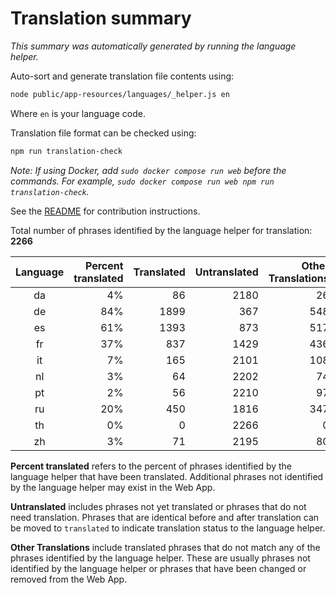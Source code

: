 # Translation summary

_This summary was automatically generated by running the language helper._

Auto-sort and generate translation file contents using:

```bash
node public/app-resources/languages/_helper.js en
```

Where `en` is your language code.

Translation file format can be checked using:

```bash
npm run translation-check
```

_Note: If using Docker, add `sudo docker compose run web` before the commands.
For example, `sudo docker compose run web npm run translation-check`._

See the [README](https://github.com/FarmBot/Farmbot-Web-App#translating-the-web-app-into-your-language) for contribution instructions.

Total number of phrases identified by the language helper for translation: __2266__

|Language|Percent translated|Translated|Untranslated|Other Translations|
|:---:|---:|---:|---:|---:|
|da|4%|86|2180|26|
|de|84%|1899|367|548|
|es|61%|1393|873|517|
|fr|37%|837|1429|436|
|it|7%|165|2101|108|
|nl|3%|64|2202|74|
|pt|2%|56|2210|97|
|ru|20%|450|1816|347|
|th|0%|0|2266|0|
|zh|3%|71|2195|80|

**Percent translated** refers to the percent of phrases identified by the
language helper that have been translated. Additional phrases not identified
by the language helper may exist in the Web App.


**Untranslated** includes phrases not yet translated or phrases that do not
need translation. Phrases that are identical before and after translation
can be moved to `translated` to indicate translation status to the language
helper.

**Other Translations** include translated phrases that do not match any of
the phrases identified by the language helper. These are usually phrases
not identified by the language helper or phrases that have been changed
or removed from the Web App.
